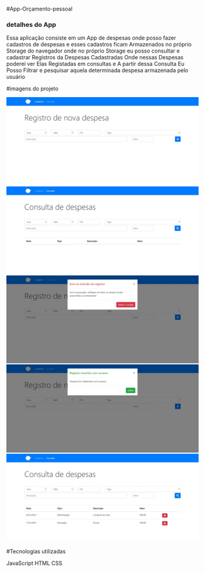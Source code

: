 #App-Orçamento-pessoal

### **detalhes do App**
 
 Essa aplicação consiste em um App de despesas onde posso fazer cadastros de despesas e esses cadastros ficam Armazenados no próprio Storage do navegador onde no próprio Storage eu posso consultar e cadastrar Registros da Despesas Cadastradas Onde nessas Despesas poderei ver Elas Registadas em consultas e A partir dessa Consulta Eu Posso Filtrar e pesquisar aquela determinada despesa armazenada pelo usuário
 
 #imagens do projeto
 
![app orçamento pessoal](img/app.jpeg)
![app orçamento pessoal](img/app2.jpeg)
![app orçamento pessoal](img/app3.jpeg)
![app orçamento pessoal](img/app4.jpeg)
![app orçamento pessoal](img/app5.jpeg)

#Tecnologias utilizadas

JavaScript
HTML
CSS






